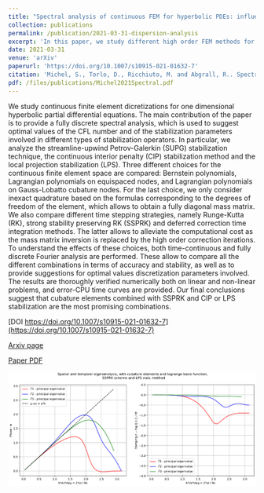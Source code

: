 ```yaml
---
title: "Spectral analysis of continuous FEM for hyperbolic PDEs: influence of approximation, stabilization, and time-stepping"
collection: publications
permalink: /publication/2021-03-31-dispersion-analysis
excerpt: 'In this paper, we study different high order FEM methods for hyperbolic problems, providing parameters that lead to stable and reliable schemes. [Download paper](/files/publications/Michel2021Spectral.pdf)'
date: 2021-03-31
venue: 'arXiv'
paperurl: 'https://doi.org/10.1007/s10915-021-01632-7'
citation: 'Michel, S., Torlo, D., Ricchiuto, M. and Abgrall, R.. Spectral Analysis of Continuous FEM for Hyperbolic PDEs: Influence of Approximation, Stabilization, and Time-Stepping. *J Sci Comput* 89, 31 (2021). https://doi.org/10.1007/s10915-021-01632-7'
pdf: /files/publications/Michel2021Spectral.pdf
---
```

We study continuous finite element dicretizations for one dimensional hyperbolic partial differential equations. The main contribution of the paper is to provide a fully discrete spectral analysis, which is used to suggest optimal values of the CFL number and of the stabilization parameters involved in different types of stabilization operators. In particular, we analyze the streamline-upwind Petrov-Galerkin (SUPG) stabilization technique, the continuous interior penalty (CIP) stabilization method and the local projection stabilization (LPS). Three different choices for the continuous finite element space are compared: Bernstein polynomials, Lagrangian polynomials on equispaced nodes, and Lagrangian polynomials on Gauss-Lobatto cubature nodes. For the last choice, we only consider inexact quadrature based on the formulas corresponding to the degrees of freedom of the element, which allows to obtain a fully diagonal mass matrix. We also compare different time stepping strategies, namely Runge-Kutta (RK), strong stability preserving RK (SSPRK) and deferred correction time integration methods. The latter allows to alleviate the computational cost as the mass matrix inversion is replaced by the high order correction iterations. To understand the effects of these choices, both time-continuous and fully discrete Fourier analysis are performed. These allow to compare all the different combinations in terms of accuracy and stability, as well as to provide suggestions for optimal values discretization parameters involved. The results are thoroughly verified numerically both on linear and non-linear problems, and error-CPU time curves are provided. Our final conclusions suggest that cubature elements combined with SSPRK and CIP or LPS stabilization are the most promising combinations.

[DOI https://doi.org/10.1007/s10915-021-01632-7](https://doi.org/10.1007/s10915-021-01632-7)

[Arxiv page](https://arxiv.org/abs/2103.16158)

[Paper PDF](/files/publications/Michel2021Spectral.pdf)

![Dispersion analysis](/images/research/dispersionAnalysis.png)
